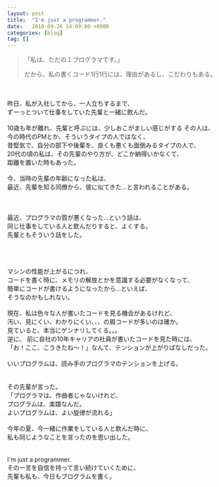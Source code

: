 ```yaml
---
layout: post
title:  "I'm just a programmer."
date:   2010-09-26 14:09:00 +0900
categories: [blog]
tag: []
---
```

<blockquote>「私は、ただの１プログラマです。」<br />


だから、私の書くコード1行1行には、理由があるし、こだわりもある。</blockquote><br />
<br />
昨日、私が入社してから、一人立ちするまで、<br />
ずーっとついて仕事をしていた先輩と一緒に飲んだ。<br />
<br />
10歳も年が離れ、先輩と呼ぶには、少しおこがましい感じがする その人は、<br />
今の時代のPMとか、そういうタイプの人ではなく、<br />
昔堅気で、自分の部下や後輩を、良くも悪くも面倒みるタイプの人で、<br />
20代の頃の私は、その先輩のやり方が、どこか納得いかなくて、<br />
距離を置いた時もあった。<br />
<br />
今、当時の先輩の年齢になった私は、<br />
最近、先輩を知る同僚から、彼に似てきた…と言われることがある。<br />
<br />
<br />
<br />
最近、プログラマの質が悪くなった…という話は、<br />
同じ仕事をしている人と飲んだりすると、よくする。<br />
先輩ともそういう話をした。<br />
<br />
<!--more--><br />
<br />
マシンの性能が上がるにつれ、<br />
コードを書く時に、メモリの解放とかを意識する必要がなくなって、<br />
簡単にコードが書けるようになったから…といえば、<br />
そうなのかもしれない。<br />
<br />
現在、私は色々な人が書いたコードを見る機会があるけれど、<br />
汚い、見にくい、わかりにくい、、、の屑コードが多いのは確か。<br />
見ていると、本当にゲンナリしてくる。。。<br />
逆に、 前に自社の10年キャリアの社員が書いたコードを見た時には、<br />
「お！ここ、こうきたね～！」なんて、テンションが上がりぱなしだった。<br />
<br />
いいプログラムは、読み手のプログラマのテンションを上げる。<br />
<br />
<br />
その先輩が言った。<br />
「プログラマは、作曲者じゃないけれど、<br />
プログラムは、楽譜なんだ。<br />
よいプログラムは、よい旋律が流れる」<br />
<br />
今年の夏、今一緒に作業をしている人と飲んだ時に、<br />
私も同じようなことを言ったのを思い出した。 <br />
<br />
<br />
I'm just a programmer.<br />
その一言を自信を持って言い続けていくために、<br />
先輩も私も、今日もプログラムを書く。
